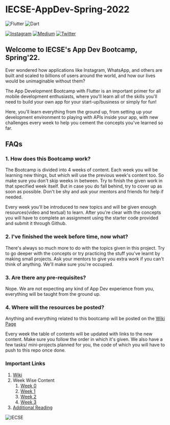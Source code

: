 # IECSE-AppDev-Spring-2022



![Flutter](https://img.shields.io/badge/Flutter-%2302569B.svg?style=for-the-badge&logo=Flutter&logoColor=white) 
![Dart](https://img.shields.io/badge/dart-%230175C2.svg?style=for-the-badge&logo=dart&logoColor=white)



[![Instagram](https://img.shields.io/badge/iecsemanipal-%23E4405F.svg?style=for-the-badge&logo=Instagram&logoColor=white)](https://www.instagram.com/iecsemanipal/)
[![Medium](https://img.shields.io/badge/Medium-12100E?style=for-the-badge&logo=medium&logoColor=white)](https://medium.com/iecse-hashtag/latest) 
[![Twitter](https://img.shields.io/badge/iecsemanipal-%231DA1F2.svg?style=for-the-badge&logo=Twitter&logoColor=white)](https://twitter.com/iecsemanipal)


<!-- Icons copy karna aaye ho kya? -->

## Welcome to IECSE's App Dev Bootcamp, Spring'22.

Ever wondered how applications like Instagram, WhatsApp, and others are built and scaled to billions of users around the world, and how our lives would be unimaginable without them?

The App Development Bootcamp with Flutter is an important primer for all mobile development enthusiasts, where you'll learn all of the skills you'll need to build your own app for your start-up/business or simply for fun!

Here, you'll learn everything from the ground up, from setting up your development environment to playing with APIs inside your app, with new challenges every week to help you cement the concepts you've learned so far.



## FAQs

### 1. How does this Bootcamp work?
The Bootcamp is divided into 4 weeks of content. Each week you will be learning new things, but which will use the previous week's content too. So make sure you don't skip weeks in between. Try to finish the given work in that specified week itself. But in case you do fall behind, try to cover up as soon as possible. Don't be shy and ask your mentors and friends for help if needed. 

Every week you'll be introduced to new topics and will be given enough resources(video and textual) to learn. After you're clear with the concepts you will have to complete an assignment using the starter code provided and submit it through Github.

### 2. I've finished the week before time, now what?
There's always so much more to do with the topics given in this project. Try to go deeper with the concepts or try practicing the stuff you've learnt by making small projects. Ask your mentors to give you extra work if you can't think of anything. We'll make sure you're occupied.

### 3. Are there any pre-requisites?
Nope. We are not expecting any kind of App Dev experience from you, everything will be taught from the ground up.

### 4. Where will the resources be posted?
Anything and everything related to this bootcamp will be posted on the [Wiki Page](https://github.com/divyanshkul/IECSE-AppDev-Spring-2022/wiki)

Every week the table of contents will be updated with links to the new content. Make sure you follow the order in which it's given. We also have a few tasks/ mini-projects planned for you, the code of which you will have to push to this repo once done.

### Important Links
1. [Wiki](https://github.com/divyanshkul/IECSE-AppDev-Spring-2022/wiki)
2. Week Wise Content
   1. [Week 0](https://github.com/divyanshkul/IECSE-AppDev-Spring-2022/wiki/Week-0)
   2. [Week 1](https://github.com/divyanshkul/IECSE-AppDev-Spring-2022/wiki/Week-1)
   3. [Week 2](https://)
   4. [Week 3](https://)
3. [Additional Reading](https://page-banana-hai.vercel.app/)


   
![IECSE](https://img.shields.io/badge/IECSE-Spring%20Bootcamp%202022-important)


